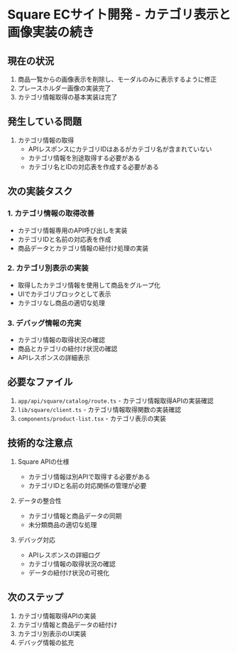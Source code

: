 # Square ECサイト開発 - カテゴリ表示と画像実装の続き

## 現在の状況
1. 商品一覧からの画像表示を削除し、モーダルのみに表示するように修正
2. プレースホルダー画像の実装完了
3. カテゴリ情報取得の基本実装は完了

## 発生している問題
1. カテゴリ情報の取得
   - APIレスポンスにカテゴリIDはあるがカテゴリ名が含まれていない
   - カテゴリ情報を別途取得する必要がある
   - カテゴリ名とIDの対応表を作成する必要がある

## 次の実装タスク

### 1. カテゴリ情報の取得改善
- カテゴリ情報専用のAPI呼び出しを実装
- カテゴリIDと名前の対応表を作成
- 商品データとカテゴリ情報の紐付け処理の実装

### 2. カテゴリ別表示の実装
- 取得したカテゴリ情報を使用して商品をグループ化
- UIでカテゴリブロックとして表示
- カテゴリなし商品の適切な処理

### 3. デバッグ情報の充実
- カテゴリ情報の取得状況の確認
- 商品とカテゴリの紐付け状況の確認
- APIレスポンスの詳細表示

## 必要なファイル
1. `app/api/square/catalog/route.ts` - カテゴリ情報取得APIの実装確認
2. `lib/square/client.ts` - カテゴリ情報取得関数の実装確認
3. `components/product-list.tsx` - カテゴリ表示の実装

## 技術的な注意点
1. Square APIの仕様
   - カテゴリ情報は別APIで取得する必要がある
   - カテゴリIDと名前の対応関係の管理が必要

2. データの整合性
   - カテゴリ情報と商品データの同期
   - 未分類商品の適切な処理

3. デバッグ対応
   - APIレスポンスの詳細ログ
   - カテゴリ情報の取得状況の確認
   - データの紐付け状況の可視化

## 次のステップ
1. カテゴリ情報取得APIの実装
2. カテゴリ情報と商品データの紐付け
3. カテゴリ別表示のUI実装
4. デバッグ情報の拡充
